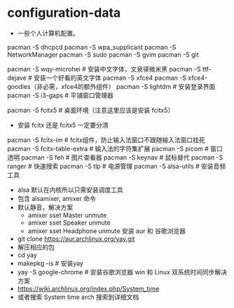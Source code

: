 # configuration-data
   - 一些个人计算机配置。


pacman -S dhcpcd
pacman -S wpa_supplicant
pacman -S NetworkManager
pacman -S sudo
pacman -S gvim
pacman -S git

pacman -S wqy-microhei      # 安装中文字体，文泉驿微米黑
pacman -S ttf-dejave        # 安装一个好看的英文字体
pacman -S xfce4
pacman -S xfce4-goodies（非必需，xfce4的额外组件）
pacman -S lightdm           # 安装登录界面
pacman -S i3-gaps           # 平铺窗口管理器


pacman -S fcitx5            # 桌面环境（注意这里应该是安装 fcitx5）
   - 安装 fcitx 还是 fcitx5 一定要分清

pacman -S fcitx-im          # fcitx组件，防止输入法窗口不跟随输入法窗口挂死
pacman -S fcitx-table-extra # 输入法的字符集扩展
pacman -S picom             # 窗口透明
pacman -S feh               # 图片查看器
pacman -S keynav            # 鼠标替代
pacman -S ranger            # 快速搜索
pacman -S tlp               # 电源管理
pacman -S alsa-utils        # 安装音频工具
   - alsa 默认在内核所以只需安装调度工具
   - 包含 alsamixer, amixer 命令
   - 默认静音，解决方案
      - amixer sset Master unmute
      - amixer sset Speaker unmute
      - amixer sset Headphone unmute
安装 aur 和 谷歌浏览器
   - git clone https://aur.archlinux.org/yay.git
   - 解压相应的包
   - cd yay
   - makepkg -is            # 安装yay
   - yay -S google-chrome   # 安装谷歌浏览器
win 和 Linux 双系统时间同步解决方案
  - https://wiki.archlinux.org/index.php/System_time
  - 或者搜索 System time arch 搜索到详细文档
